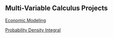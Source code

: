 ## Multi-Variable Calculus Projects

[Economic Modeling](/projects/jpierson_wp1.pdf)

[Probability Density Integral](/projects/jpierson_wp2.pdf)

